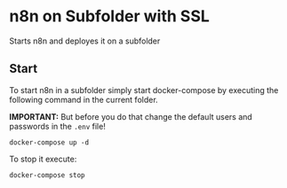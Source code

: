 # n8n on Subfolder with SSL

Starts n8n and deployes it on a subfolder

## Start

To start n8n in a subfolder simply start docker-compose by executing the following
command in the current folder.

**IMPORTANT:** But before you do that change the default users and passwords in the `.env` file!

```
docker-compose up -d
```

To stop it execute:

```
docker-compose stop
```
